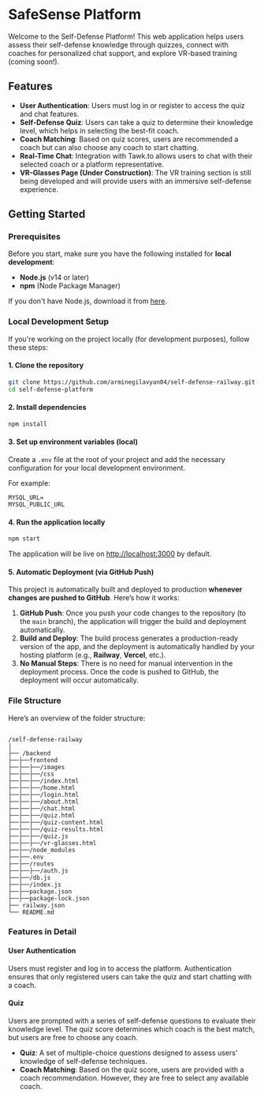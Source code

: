 # SafeSense Platform

Welcome to the Self-Defense Platform! This web application helps users assess their self-defense knowledge through quizzes, connect with coaches for personalized chat support, and explore VR-based training (coming soon!).

## Features

- **User Authentication**: Users must log in or register to access the quiz and chat features.
- **Self-Defense Quiz**: Users can take a quiz to determine their knowledge level, which helps in selecting the best-fit coach.
- **Coach Matching**: Based on quiz scores, users are recommended a coach but can also choose any coach to start chatting.
- **Real-Time Chat**: Integration with Tawk.to allows users to chat with their selected coach or a platform representative.
- **VR-Glasses Page (Under Construction)**: The VR training section is still being developed and will provide users with an immersive self-defense experience.

## Getting Started

### Prerequisites

Before you start, make sure you have the following installed for **local development**:

- **Node.js** (v14 or later)
- **npm** (Node Package Manager)

If you don't have Node.js, download it from [here](https://nodejs.org/).

### Local Development Setup

If you're working on the project locally (for development purposes), follow these steps:

#### 1. Clone the repository

```bash
git clone https://github.com/arminegilavyan04/self-defense-railway.git
cd self-defense-platform
```
#### 2. Install dependencies

```bash
npm install
```

#### 3. Set up environment variables (local)

<p>Create a <code>.env</code> file at the root of your project and add the necessary configuration for your local development environment.</p>

<p>For example:</p>

<pre><code>MYSQL_URL=
MYSQL_PUBLIC_URL</code></pre>

#### 4. Run the application locally

```bash
npm start
```
<p>The application will be live on <a href="http://localhost:3000" target="_blank">http://localhost:3000</a> by default.</p>

#### 5. Automatic Deployment (via GitHub Push)

<p>This project is automatically built and deployed to production <strong>whenever changes are pushed to GitHub</strong>. Here’s how it works:</p>

<ol>
  <li><strong>GitHub Push</strong>: Once you push your code changes to the repository (to the <code>main</code> branch), the application will trigger the build and deployment automatically.</li>
  <li><strong>Build and Deploy</strong>: The build process generates a production-ready version of the app, and the deployment is automatically handled by your hosting platform (e.g., <strong>Railway</strong>, <strong>Vercel</strong>, etc.).</li>
  <li><strong>No Manual Steps</strong>: There is no need for manual intervention in the deployment process. Once the code is pushed to GitHub, the deployment will occur automatically.</li>
</ol>
<h3>File Structure</h3>

<p>Here’s an overview of the folder structure:</p>

<pre><code>
/self-defense-railway
│
├── /backend              
├──├──frontend 
├──├──├──/images
├──├──├──/css  
├──├──├──/index.html 
├──├──├──/home.html 
├──├──├──/login.html
├──├──├──/about.html      
├──├──├──/chat.html          
├──├──├──/quiz.html
├──├──├──/quiz-content.html
├──├──├──/quiz-results.html
├──├──├──/quiz.js 
├──├──├──/vr-glasses.html 
├──├──/node_modules        
├──├──.env                 
├──├──/routes
├──├──├──/auth.js
├──├──/db.js
├──├──/index.js
├──├──package.json         
├──├──package-lock.json
├── railway.json  
└── README.md            
</code></pre>

<h3>Features in Detail</h3>

<h4>User Authentication</h4>

<p>Users must register and log in to access the platform. Authentication ensures that only registered users can take the quiz and start chatting with a coach.</p>

<h4>Quiz</h4>

<p>Users are prompted with a series of self-defense questions to evaluate their knowledge level. The quiz score determines which coach is the best match, but users are free to choose any coach.</p>

<ul>
  <li><strong>Quiz</strong>: A set of multiple-choice questions designed to assess users' knowledge of self-defense techniques.</li>
  <li><strong>Coach Matching</strong>: Based on the quiz score, users are provided with a coach recommendation. However, they are free to select any available coach.</li>
</ul>

